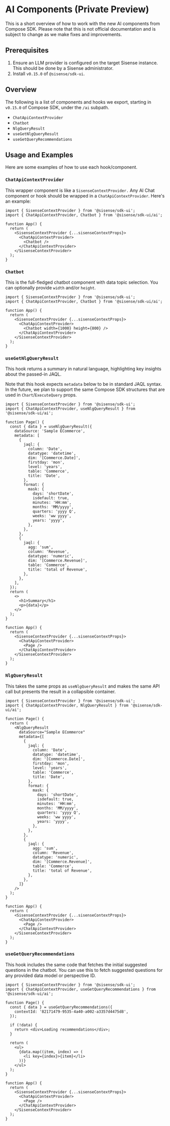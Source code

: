# AI Components (Private Preview)

This is a short overview of how to work with the new AI components from Compose SDK. Please note that this is not official documentation and is subject to change as we make fixes and improvements.

## Prerequisites

1. Ensure an LLM provider is configured on the target Sisense instance. This should be done by a Sisense administrator.
1. Install `v0.15.0` of `@sisense/sdk-ui`.

## Overview

The following is a list of components and hooks we export, starting in `v0.15.0` of Compose SDK, under the `/ai` subpath.

- `ChatApiContextProvider`
- `Chatbot`
- `NlgQueryResult`
- `useGetNlgQueryResult`
- `useGetQueryRecommendations`

## Usage and Examples

Here are some examples of how to use each hook/component.

### `ChatApiContextProvider`

This wrapper component is like a `SisenseContextProvider.` Any AI Chat component or hook should be wrapped in a `ChatApiContextProvider`. Here's an example:

```tsx
import { SisenseContextProvider } from '@sisense/sdk-ui';
import { ChatApiContextProvider, Chatbot } from '@sisense/sdk-ui/ai';

function App() {
  return (
    <SisenseContextProvider {...sisenseContextProps}>
      <ChatApiContextProvider>
        <Chatbot />
      </ChatApiContextProvider>
    </SisenseContextProvider>
  );
}
```

### `Chatbot`

This is the full-fledged chatbot component with data topic selection. You can optionally provide `width` and/or `height`.

```tsx
import { SisenseContextProvider } from '@sisense/sdk-ui';
import { ChatApiContextProvider, Chatbot } from '@sisense/sdk-ui/ai';

function App() {
  return (
    <SisenseContextProvider {...sisenseContextProps}>
      <ChatApiContextProvider>
        <Chatbot width={1000} height={800} />
      </ChatApiContextProvider>
    </SisenseContextProvider>
  );
}
```

### `useGetNlgQueryResult`

This hook returns a summary in natural language, highlighting key insights about the passed-in JAQL.

Note that this hook expects `metadata` below to be in standard JAQL syntax. In the future, we plan to support the same Compose SDK structures that are used in `Chart`/`ExecuteQuery` props.

```tsx
import { SisenseContextProvider } from '@sisense/sdk-ui';
import { ChatApiContextProvider, useNlgQueryResult } from '@sisense/sdk-ui/ai';

function Page() {
  const { data } = useNlgQueryResult({
    dataSource: 'Sample ECommerce',
    metadata: [
      {
        jaql: {
          column: 'Date',
          datatype: 'datetime',
          dim: '[Commerce.Date]',
          firstday: 'mon',
          level: 'years',
          table: 'Commerce',
          title: 'Date',
        },
        format: {
          mask: {
            days: 'shortDate',
            isdefault: true,
            minutes: 'HH:mm',
            months: 'MM/yyyy',
            quarters: 'yyyy Q',
            weeks: 'ww yyyy',
            years: 'yyyy',
          },
        },
      },
      {
        jaql: {
          agg: 'sum',
          column: 'Revenue',
          datatype: 'numeric',
          dim: '[Commerce.Revenue]',
          table: 'Commerce',
          title: 'total of Revenue',
        },
      },
    ],
  });
  return (
    <>
      <h1>Summary</h1>
      <p>{data}</p>
    </>
  );
}

function App() {
  return (
    <SisenseContextProvider {...sisenseContextProps}>
      <ChatApiContextProvider>
        <Page />
      </ChatApiContextProvider>
    </SisenseContextProvider>
  );
}
```

### `NlgQueryResult`

This takes the same props as `useNlgQueryResult` and makes the same API call but presents the result in a collapsible container.

```tsx
import { SisenseContextProvider } from '@sisense/sdk-ui';
import { ChatApiContextProvider, NlgQueryResult } from '@sisense/sdk-ui/ai';

function Page() {
  return (
    <NlgQueryResult
      dataSource="Sample ECommerce"
      metadata={[
        {
          jaql: {
            column: 'Date',
            datatype: 'datetime',
            dim: '[Commerce.Date]',
            firstday: 'mon',
            level: 'years',
            table: 'Commerce',
            title: 'Date',
          },
          format: {
            mask: {
              days: 'shortDate',
              isdefault: true,
              minutes: 'HH:mm',
              months: 'MM/yyyy',
              quarters: 'yyyy Q',
              weeks: 'ww yyyy',
              years: 'yyyy',
            },
          },
        },
        {
          jaql: {
            agg: 'sum',
            column: 'Revenue',
            datatype: 'numeric',
            dim: '[Commerce.Revenue]',
            table: 'Commerce',
            title: 'total of Revenue',
          },
        },
      ]}
    />
  );
}

function App() {
  return (
    <SisenseContextProvider {...sisenseContextProps}>
      <ChatApiContextProvider>
        <Page />
      </ChatApiContextProvider>
    </SisenseContextProvider>
  );
}
```

### `useGetQueryRecommendations`

This hook includes the same code that fetches the initial suggested questions in the chatbot. You can use this to fetch suggested questions for any provided data model or perspective ID.

```tsx
import { SisenseContextProvider } from '@sisense/sdk-ui';
import { ChatApiContextProvider, useGetQueryRecommendations } from '@sisense/sdk-ui/ai';

function Page() {
  const { data } = useGetQueryRecommendations({
    contextId: '82171479-9535-4a40-a002-a3357d4475d8',
  });

  if (!data) {
    return <div>Loading recommendations</div>;
  }

  return (
    <ul>
      {data.map((item, index) => (
        <li key={index}>{item}</li>
      ))}
    </ul>
  );
}

function App() {
  return (
    <SisenseContextProvider {...sisenseContextProps}>
      <ChatApiContextProvider>
        <Page />
      </ChatApiContextProvider>
    </SisenseContextProvider>
  );
}
```
